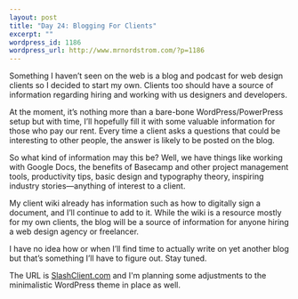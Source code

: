 ```yaml
--- 
layout: post
title: "Day 24: Blogging For Clients"
excerpt: ""
wordpress_id: 1186
wordpress_url: http://www.mrnordstrom.com/?p=1186
---
```

<p>Something I haven&rsquo;t seen on the web is a blog and podcast for web design clients so I decided to start my own. Clients too should have a source of information regarding hiring and working with us designers and developers.</p>
<!--more-->
<p>At the moment, it&rsquo;s nothing more than a bare-bone WordPress/PowerPress setup but with time, I&rsquo;ll hopefully fill it with some valuable information for those who pay our rent. Every time a client asks a questions that could be interesting to other people, the answer is likely to be posted on the blog.</p>
<p>So what kind of information may this be? Well, we have things like working with Google Docs, the benefits of Basecamp and other project management tools, productivity tips, basic design and typography theory, inspiring industry stories&mdash;anything of interest to a client.</p>
<p>My client wiki already has information such as how to digitally sign a document, and I&rsquo;ll continue to add to it. While the wiki is a resource mostly for my own clients, the blog will be a source of information for anyone hiring a web design agency or freelancer.</p>
<p>I have no idea how or when I&rsquo;ll find time to actually write on yet another blog but that&rsquo;s something I&rsquo;ll have to figure out. Stay tuned.</p>
<p>The URL is <a href="http://slashclient.com">SlashClient.com</a> and I'm planning some adjustments to the minimalistic WordPress theme in place as well.</p>
